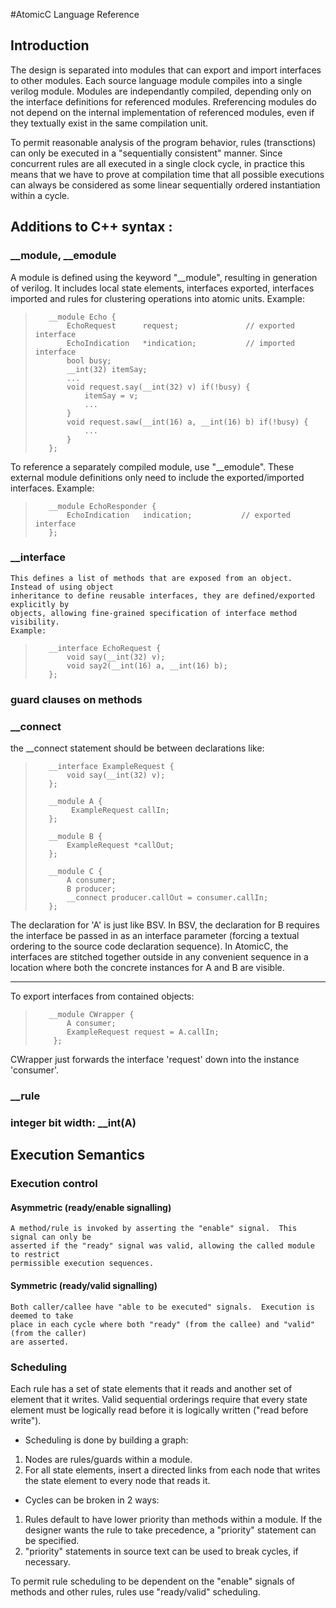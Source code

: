 
#AtomicC Language Reference

## Introduction

The design is separated into modules that can export and import interfaces to other modules.
Each source language module compiles into a single verilog module.  Modules are independantly
compiled, depending only on the interface definitions for referenced modules.
Rreferencing modules do not depend on the internal implementation of referenced modules,
even if they textually exist in the same compilation unit.

To permit reasonable analysis of the program behavior, rules (transctions) can only be
executed in a "sequentially consistent" manner.  Since concurrent rules are all executed in a
single clock cycle, in practice this means that we have to prove at compilation time that
all possible executions can always be considered as some linear sequentially ordered instantiation
within a cycle.

## Additions to C++ syntax :

### __module, __emodule
   A module is defined using the keyword "__module", resulting in generation of verilog.
   It includes local state elements, interfaces exported, interfaces imported
   and rules for clustering operations into atomic units.
   Example:
>        __module Echo {
>            EchoRequest      request;               // exported interface
>            EchoIndication   *indication;           // imported interface
>            bool busy;
>            __int(32) itemSay;
>            ...
>            void request.say(__int(32) v) if(!busy) {
>                itemSay = v;
>                ...
>            }
>            void request.saw(__int(16) a, __int(16) b) if(!busy) {
>                ...
>            }
>        };

   To reference a separately compiled module, use "__emodule".  These external
   module definitions only need to include the exported/imported interfaces.
   Example:
>        __module EchoResponder {
>            EchoIndication   indication;           // exported interface
>        };

### __interface
    This defines a list of methods that are exposed from an object.  Instead of using object
    inheritance to define reusable interfaces, they are defined/exported explicitly by
    objects, allowing fine-grained specification of interface method visibility.
    Example:
>        __interface EchoRequest {
>            void say(__int(32) v);
>            void say2(__int(16) a, __int(16) b);
>        };

### guard clauses on methods

### __connect

the __connect statement should be between declarations like:

>        __interface ExampleRequest {
>            void say(__int(32) v);
>        };
>
>        __module A {
>             ExampleRequest callIn;
>        };
>
>        __module B {
>            ExampleRequest *callOut;
>        };
>
>        __module C {
>            A consumer;
>            B producer;
>            __connect producer.callOut = consumer.callIn;
>        };

The declaration for 'A' is just like BSV.
In BSV, the declaration for B requires the interface be passed in as
an interface parameter (forcing a textual ordering to the source code
declaration sequence).
In AtomicC, the interfaces are stitched together outside in any
convenient sequence in a location where both the concrete instances
for A and B are visible.

****************************************************
To export interfaces from contained objects:

>        __module CWrapper {
>            A consumer;
>            ExampleRequest request = A.callIn;
>         };

CWrapper just forwards the interface 'request' down into the instance 'consumer'.

### __rule

### integer bit width: __int(A)

## Execution Semantics

### Execution control
#### Asymmetric (ready/enable signalling)
    A method/rule is invoked by asserting the "enable" signal.  This signal can only be
    asserted if the "ready" signal was valid, allowing the called module to restrict
    permissible execution sequences.
#### Symmetric (ready/valid signalling)
    Both caller/callee have "able to be executed" signals.  Execution is deemed to take
    place in each cycle where both "ready" (from the callee) and "valid" (from the caller)
    are asserted.

### Scheduling

Each rule has a set of state elements that it reads and another set of element that it writes.
Valid sequential orderings require that every state element must be logically read before it is logically
written ("read before write").

* Scheduling is done by building a graph:
1. Nodes are rules/guards within a module.
2. For all state elements, insert a directed links from each node that writes the state element to every node that reads it.

* Cycles can be broken in 2 ways:
1. Rules default to have lower priority than methods within a module.  If the designer wants the rule to take precedence, a "priority" statement can be specified.
2. "priority" statements in source text can be used to break cycles, if necessary.

To permit rule scheduling to be dependent on the "enable" signals of methods and other rules, rules use "ready/valid" scheduling.

